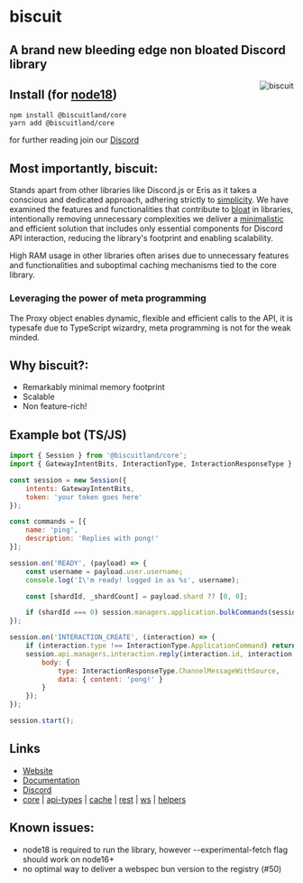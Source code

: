 # biscuit

## A brand new bleeding edge non bloated Discord library

<img align="right" src="https://raw.githubusercontent.com/oasisjs/biscuit/main/assets/icon.svg" alt="biscuit"/>

## Install (for [node18](https://nodejs.org/en/download/))

```sh-session
npm install @biscuitland/core
yarn add @biscuitland/core
```

for further reading join our [Discord](https://discord.com/invite/XNw2RZFzaP)

## Most importantly, biscuit:
Stands apart from other libraries like Discord.js or Eris as it takes a conscious and dedicated approach, adhering strictly to [simplicity](https://en.wikipedia.org/wiki/Unix_philosophy). We have examined the features and functionalities that contribute to [bloat](https://en.wikipedia.org/wiki/Code_bloat) in libraries, intentionally removing unnecessary complexities we deliver a [minimalistic](https://en.wikipedia.org/wiki/Minimalism_(computing)) and efficient solution that includes only essential components for Discord API interaction, reducing the library's footprint and enabling scalability.

High RAM usage in other libraries often arises due to unnecessary features and functionalities and suboptimal caching mechanisms tied to the core library.

### Leveraging the power of meta programming
The Proxy object enables dynamic, flexible and efficient calls to the API, it is typesafe due to TypeScript wizardry, meta programming is not for the weak minded.

## Why biscuit?:
- Remarkably minimal memory footprint
- Scalable
- Non feature-rich!

## Example bot (TS/JS)

```js
import { Session } from '@biscuitland/core';
import { GatewayIntentBits, InteractionType, InteractionResponseType } from '@biscuitland/common';

const session = new Session({
    intents: GatewayIntentBits,
    token: 'your token goes here'
});

const commands = [{
    name: 'ping',
    description: 'Replies with pong!'
}];

session.on('READY', (payload) => {
    const username = payload.user.username;
    console.log('I\'m ready! logged in as %s', username);

    const [shardId, _shardCount] = payload.shard ?? [0, 0];

    if (shardId === 0) session.managers.application.bulkCommands(session.applicationId!, commands);
});

session.on('INTERACTION_CREATE', (interaction) => {
    if (interaction.type !== InteractionType.ApplicationCommand) return;
    session.api.managers.interaction.reply(interaction.id, interaction.token, {
        body: {
            type: InteractionResponseType.ChannelMessageWithSource,
            data: { content: 'pong!' }
        }
    });
});

session.start();
```

## Links
* [Website](https://biscuitjs.com/)
* [Documentation](https://docs.biscuitjs.com/)
* [Discord](https://discord.gg/XNw2RZFzaP)
* [core](https://www.npmjs.com/package/@biscuitland/core) | [api-types](https://www.npmjs.com/package/@biscuitland/api-types) | [cache](https://www.npmjs.com/package/@biscuitland/cache) | [rest](https://www.npmjs.com/package/@biscuitland/rest) | [ws](https://www.npmjs.com/package/@biscuitland/ws) | [helpers](https://www.npmjs.com/package/@biscuitland/helpers)

## Known issues:
- node18 is required to run the library, however --experimental-fetch flag should work on node16+
- no optimal way to deliver a webspec bun version to the registry (#50)

